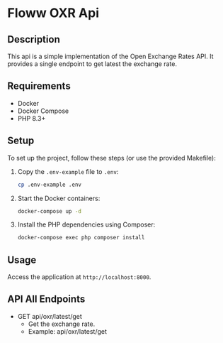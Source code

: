 # Floww OXR Api

## Description
This api is a simple implementation of the Open Exchange Rates API.
It provides a single endpoint to get latest the exchange rate.

## Requirements
- Docker
- Docker Compose
- PHP 8.3+

## Setup
To set up the project, follow these steps (or use the provided Makefile):

1. Copy the `.env-example` file to `.env`:
    ```sh
    cp .env-example .env
    ```

2. Start the Docker containers:
    ```sh
    docker-compose up -d
    ```

3. Install the PHP dependencies using Composer:
    ```sh
    docker-compose exec php composer install
    ```



## Usage
Access the application at
`http://localhost:8000`.


## API All Endpoints
- GET api/oxr/latest/get
    - Get the exchange rate.
    - Example: api/oxr/latest/get
